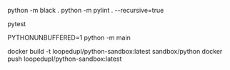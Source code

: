 python -m black .
python -m pylint . --recursive=true

pytest

PYTHONUNBUFFERED=1 python -m main

docker build -t loopedupl/python-sandbox:latest sandbox/python
docker push loopedupl/python-sandbox:latest
